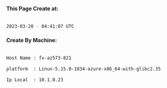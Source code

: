 
   
#### This Page Create at:

```bash

2023-03-20 - 04:41:07 UTC

```

#### Create By Machine:

```bash

Host Name : fv-az573-821

platform  : Linux-5.15.0-1034-azure-x86_64-with-glibc2.35

Ip Local  : 10.1.0.23

```

